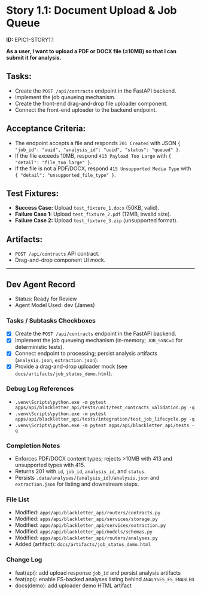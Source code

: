 # Story 1.1: Document Upload & Job Queue

**ID:** EPIC1-STORY1.1

**As a user, I want to upload a PDF or DOCX file (≤10MB) so that I can submit it for analysis.**

## Tasks:
* Create the `POST /api/contracts` endpoint in the FastAPI backend.
* Implement the job queueing mechanism.
* Create the front-end drag-and-drop file uploader component.
* Connect the front-end uploader to the backend endpoint.

## Acceptance Criteria:
* The endpoint accepts a file and responds `201 Created` with JSON `{ "job_id": "uuid", "analysis_id": "uuid", "status": "queued" }`.
* If the file exceeds 10MB, respond `413 Payload Too Large` with `{ "detail": "file_too_large" }`.
* If the file is not a PDF/DOCX, respond `415 Unsupported Media Type` with `{ "detail": "unsupported_file_type" }`.

## Test Fixtures:
* **Success Case:** Upload `test_fixture_1.docx` (50KB, valid).
* **Failure Case 1:** Upload `test_fixture_2.pdf` (12MB, invalid size).
* **Failure Case 2:** Upload `test_fixture_3.zip` (unsupported format).

## Artifacts:
* `POST /api/contracts` API contract.
* Drag-and-drop component UI mock.

---

## Dev Agent Record

- Status: Ready for Review
- Agent Model Used: dev (James)

### Tasks / Subtasks Checkboxes
- [x] Create the `POST /api/contracts` endpoint in the FastAPI backend.
- [x] Implement the job queueing mechanism (in-memory; `JOB_SYNC=1` for deterministic tests).
- [x] Connect endpoint to processing; persist analysis artifacts (`analysis.json`, `extraction.json`).
- [x] Provide a drag-and-drop uploader mock (see `docs/artifacts/job_status_demo.html`).

### Debug Log References
- `.venv\Scripts\python.exe -m pytest apps/api/blackletter_api/tests/unit/test_contracts_validation.py -q`
- `.venv\Scripts\python.exe -m pytest apps/api/blackletter_api/tests/integration/test_job_lifecycle.py -q`
- `.venv\Scripts\python.exe -m pytest apps/api/blackletter_api/tests -q`

### Completion Notes
- Enforces PDF/DOCX content types; rejects >10MB with 413 and unsupported types with 415.
- Returns 201 with `id`, `job_id`, `analysis_id`, and `status`.
- Persists `.data/analyses/{analysis_id}/analysis.json` and `extraction.json` for listing and downstream steps.

### File List
- Modified: `apps/api/blackletter_api/routers/contracts.py`
- Modified: `apps/api/blackletter_api/services/storage.py`
- Modified: `apps/api/blackletter_api/services/extraction.py`
- Modified: `apps/api/blackletter_api/models/schemas.py`
- Modified: `apps/api/blackletter_api/routers/analyses.py`
- Added (artifact): `docs/artifacts/job_status_demo.html`

### Change Log
- feat(api): add upload response `job_id` and persist analysis artifacts
- feat(api): enable FS-backed analyses listing behind `ANALYSES_FS_ENABLED`
- docs(demo): add uploader demo HTML artifact
